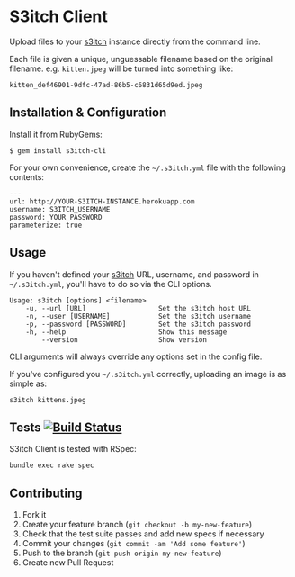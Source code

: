 # S3itch Client

Upload files to your [s3itch][s3itch] instance directly from the command line.

Each file is given a unique, unguessable filename based on the original filename. e.g. `kitten.jpeg` will be turned into something like: 

    kitten_def46901-9dfc-47ad-86b5-c6831d65d9ed.jpeg

## Installation & Configuration

Install it from RubyGems:

    $ gem install s3itch-cli

For your own convenience, create the `~/.s3itch.yml` file with the following contents:

    ---
    url: http://YOUR-S3ITCH-INSTANCE.herokuapp.com
    username: S3ITCH_USERNAME
    password: YOUR_PASSWORD
    parameterize: true

## Usage

If you haven't defined your [s3itch][s3itch] URL, username, and password in `~/.s3itch.yml`, you'll have to do so via the CLI options.

    Usage: s3itch [options] <filename>
        -u, --url [URL]                  Set the s3itch host URL
        -n, --user [USERNAME]            Set the s3itch username
        -p, --password [PASSWORD]        Set the s3itch password
        -h, --help                       Show this message
            --version                    Show version

CLI arguments will always override any options set in the config file.

If you've configured you `~/.s3itch.yml` correctly, uploading an image is as simple as:

    s3itch kittens.jpeg

## Tests [![Build Status](https://secure.travis-ci.org/k33l0r/s3itch_client.png)](http://travis-ci.org/k33l0r/s3itch_client)

S3itch Client is tested with RSpec:

    bundle exec rake spec

## Contributing

1. Fork it
2. Create your feature branch (`git checkout -b my-new-feature`)
3. Check that the test suite passes and add new specs if necessary
4. Commit your changes (`git commit -am 'Add some feature'`)
5. Push to the branch (`git push origin my-new-feature`)
6. Create new Pull Request

[s3itch]: https://github.com/roidrage/s3itch